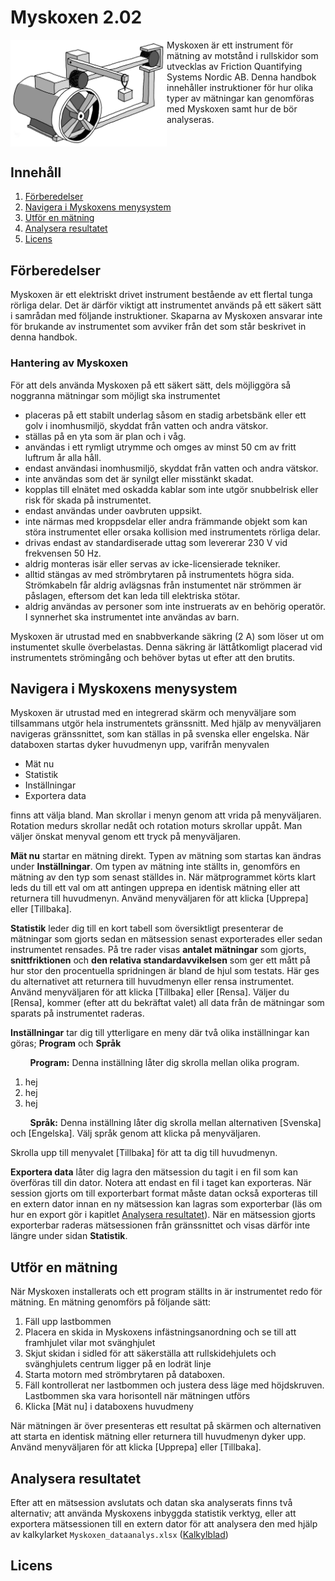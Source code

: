 # Myskoxen 2.02


<img src="media/expuppst.jpg" alt="Modell" width="250" align="left">
Myskoxen är ett instrument för mätning av motstånd i rullskidor som utvecklas av Friction Quantifying Systems Nordic AB. Denna handbok innehåller instruktioner för hur olika typer av mätningar kan genomföras med Myskoxen samt hur de bör analyseras. 

<br clear="left">

## Innehåll
1. [Förberedelser](#förberedelser)
2. [Navigera i Myskoxens menysystem](#navigera-i-myskoxens-menysystem)
3. [Utför en mätning](#utför-en-mätning)
4. [Analysera resultatet](#analysera-resultatet)
5. [Licens](#licens)

## Förberedelser

Myskoxen är ett elektriskt drivet instrument bestående av ett flertal tunga rörliga delar. Det är därför viktigt att instrumentet används på ett säkert sätt i samrådan med följande instruktioner. Skaparna av Myskoxen ansvarar inte för brukande av instrumentet som avviker från det som står beskrivet in denna handbok. 

### Hantering av Myskoxen 

För att dels använda Myskoxen på ett säkert sätt, dels möjliggöra så noggranna mätningar som möjligt ska instrumentet 

- placeras på ett stabilt underlag såsom en stadig arbetsbänk eller ett golv i inomhusmiljö, skyddat från vatten och andra vätskor.
- ställas på en yta som är plan och i våg. 
- användas i ett rymligt utrymme och omges av minst 50 cm av fritt luftrum år alla håll.
- endast användasi inomhusmiljö, skyddat från vatten och andra vätskor.
- inte användas som det är synilgt eller misstänkt skadat.
- kopplas till elnätet med oskadda kablar som inte utgör snubbelrisk eller risk för skada på instrumentet.
- endast användas under oavbruten uppsikt.
- inte närmas med kroppsdelar eller andra främmande objekt som kan störa instrumentet eller orsaka kollision med instrumentets rörliga delar.
- drivas endast av standardiserade uttag som levererar 230 V vid frekvensen 50 Hz.
- aldrig monteras isär eller servas av icke-licensierade tekniker.
- alltid stängas av med strömbrytaren på instrumentets högra sida. Strömkabeln får aldrig avlägsnas från instumentet när strömmen är påslagen, eftersom det kan leda till elektriska stötar.
- aldrig användas av personer som inte instruerats av en behörig operatör. I synnerhet ska instrumentet inte användas av barn.

Myskoxen är utrustad med en snabbverkande säkring (2 A) som löser ut om instumentet skulle överbelastas. Denna säkring är lättåtkomligt placerad vid instrumentets strömingång och behöver bytas ut efter att den brutits. 

## Navigera i Myskoxens menysystem

Myskoxen är utrustad med en integrerad skärm och menyväljare som tillsammans utgör hela instrumentets gränssnitt. Med hjälp av menyväljaren navigeras gränssnittet, som kan ställas in på svenska eller engelska. När databoxen startas dyker huvudmenyn upp, varifrån menyvalen 

- Mät nu
- Statistik
- Inställningar
- Exportera data

finns att välja bland. Man skrollar i menyn genom att vrida på menyväljaren. Rotation medurs skrollar nedåt och rotation moturs skrollar uppåt. Man väljer önskat menyval genom ett tryck på menyväljaren. 

**Mät nu** startar en mätning direkt. Typen av mätning som startas kan ändras under **Inställningar**. Om typen av mätning inte ställts in, genomförs en mätning av den typ som senast ställdes in. När mätprogrammet körts klart leds du till ett val om att antingen upprepa en identisk mätning eller att returnera till huvudmenyn. Använd menyväljaren för att klicka [Upprepa] eller [Tillbaka]. 

**Statistik** leder dig till en kort tabell som översiktligt presenterar de mätningar som gjorts sedan en mätsession senast exporterades eller sedan instrumentet rensades. På tre rader visas **antalet mätningar** som gjorts, **snittfriktionen** och **den relativa standardavvikelsen** som ger ett mått på hur stor den procentuella spridningen är bland de hjul som testats. Här ges du alternativet att returnera till huvudmenyn eller rensa instrumentet. Använd menyväljaren för att klicka [Tillbaka] eller [Rensa]. Väljer du [Rensa], kommer (efter att du bekräftat valet) all data från de mätningar som sparats på instrumentet raderas.

**Inställningar** tar dig till ytterligare en meny där två olika inställningar kan göras; **Program** och **Språk**

<p>&nbsp;&nbsp;&nbsp;&nbsp;&nbsp;&nbsp;&nbsp;&nbsp;<strong>Program:</strong> Denna inställning låter dig skrolla mellan olika program. </p>
<ol>
  <li>hej</li>
  <li>hej</li>
  <li>hej</li>
</ol>

<p>&nbsp;&nbsp;&nbsp;&nbsp;&nbsp;&nbsp;&nbsp;&nbsp;<strong>Språk:</strong> Denna inställning låter dig skrolla mellan alternativen [Svenska] och [Engelska]. Välj språk genom att klicka på menyväljaren. </p>

Skrolla upp till menyvalet [Tillbaka] för att ta dig till huvudmenyn.

**Exportera data** låter dig lagra den mätsession du tagit i en fil som kan överföras till din dator. Notera att endast en fil i taget kan exporteras. När session gjorts om till exporterbart format måste datan också exporteras till en extern dator innan en ny mätsession kan lagras som exporterbar (läs om hur en export gör i kapitlet [Analysera resultatet](#analysera-resultatet)). När en mätsession gjorts exporterbar raderas mätsessionen från gränssnittet och visas därför inte längre under sidan **Statistik**.


## Utför en mätning

När Myskoxen installerats och ett program ställts in är instrumentet redo för mätning. En mätning genomförs på följande sätt:

1. Fäll upp lastbommen
2. Placera en skida in Myskoxens infästningsanordning och se till att framhjulet vilar mot svänghjulet
3. Skjut skidan i sidled för att säkerställa att rullskidehjulets och svänghjulets centrum ligger på en lodrät linje
4. Starta motorn med strömbrytaren på databoxen.
5. Fäll kontrollerat ner lastbommen och justera dess läge med höjdskruven. Lastbommen ska vara horisontell när mätningen utförs
6. Klicka [Mät nu] i databoxens huvudmeny

När mätningen är över presenteras ett resultat på skärmen och alternativen att starta en identisk mätning eller returnera till huvudmenyn dyker upp. Använd menyväljaren för att klicka [Upprepa] eller [Tillbaka]. 

## Analysera resultatet

Efter att en mätsession avslutats och datan ska analyserats finns två alternativ; att använda Myskoxens inbyggda statistik verktyg, eller att exportera mätsessionen till en extern dator för att analysera den med hjälp av kalkylarket `Myskoxen_dataanalys.xlsx` ([Kalkylblad](https://docs.google.com/spreadsheets/d/1_fZBtHfAZzbTA4D_QNeX7JoPtTj1VCKf1J8bDB856G8/edit?usp=sharing))


## Licens
